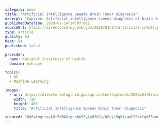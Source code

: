 ```yaml
---
category: news
title: "Artificial Intelligence Speeds Brain Tumor Diagnosis"
excerpt: "Caption: Artificial intelligence speeds diagnosis of brain tumors ... In this case, they used a special class of machine learning called deep neural networks, or deep learning. It’s inspired by the way neural networks in the human brain process information. In deep learning, computers look for patterns in large collections of data."
publishedDateTime: 2020-01-14T14:07:00Z
sourceUrl: https://directorsblog.nih.gov/2020/01/14/artificial-intelligence-speeds-brain-tumor-diagnosis/
type: article
quality: 54
heat: 54
published: false

provider:
  name: National Institutes of Health
  domain: nih.gov

topics:
  - AI
  - Machine Learning

images:
  - url: https://directorsblog.nih.gov/wp-content/uploads/2020/01/BrainAI-Card.jpg
    width: 720
    height: 405
    title: "Artificial Intelligence Speeds Brain Tumor Diagnosis"

secured: "6qPwimgrrgcAO+7NBAGtgoz6mSZyty0JK9//08ejzRgXfzamC224x1gmT5ea8n/dHsIvxJ4wJubTGUh18QfNkH0aAfsUUkUiktSkuxX/UEAtnX81E8hraNw0WY/aHxS3R3a6+z8xfVm8Mhnj98AwFn4j11Yt824g0jg+NcNhDeNSf4uCmgmAtIpXdN/cE7ZEMuPywqS1Gl1VfF1xoxqZc5xzfzNiBnMW70xs0B9XynIcOE4eS2zpOEPWPQurp4XSPIWMNo8jWYftMLXBPLyNz/FEeKhIrtaY82jUaz++aY1aNblr9LG1eppJrMKqLEYRJYW6tJ7hsqMVfvm3pwZKDv5eKOTMFOtm861oTtq/asCiXVRCtTd+TOPP8aOIuP/JWSNwwQ5qVBiSaRz8JhonFAUcF4r32aVZPITfaA2jz9RijkqDgrvaCJUnKyPmDyrvhkooiIL3aqOzXcZMKIkBZQ==;F0S+C92vORnJ8+MH4HOFzA=="
---
```


